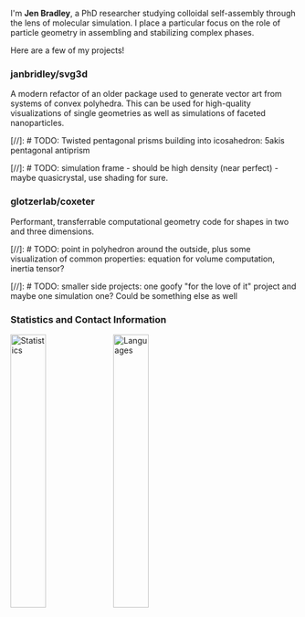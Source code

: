 I'm **Jen Bradley**, a PhD researcher studying colloidal self-assembly through the lens of molecular simulation. I place a particular focus on the role of particle geometry in assembling and stabilizing complex phases.

Here are a few of my projects!

### janbridley/svg3d

A modern refactor of an older package used to generate vector art from systems of convex polyhedra. This can be used for high-quality visualizations of single geometries as well as simulations of faceted nanoparticles.

[//]: # TODO: Twisted pentagonal prisms building into icosahedron: 5akis pentagonal antiprism

[//]: # TODO: simulation frame - should be high density (near perfect) - maybe quasicrystal, use shading for sure.

### glotzerlab/coxeter

Performant, transferrable computational geometry code for shapes in two and three dimensions.

[//]: # TODO: point in polyhedron around the outside, plus some visualization of common properties: equation for volume computation, inertia tensor?


[//]: # TODO: smaller side projects: one goofy "for the love of it" project and maybe one simulation one? Could be something else as well





### Statistics and Contact Information

<p float="left">
  <img src=https://github-profile-summary-cards.vercel.app/api/cards/stats?username=janbridley&theme=github alt="Statistics" width="35%" />
  <img src=https://github-profile-summary-cards.vercel.app/api/cards/most-commit-language?username=janbridley&theme=github alt="Languages" width="35%" />
</p>

